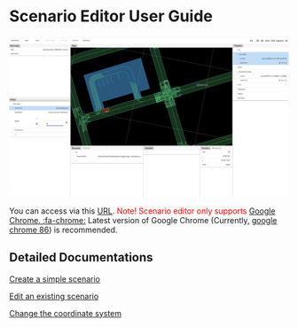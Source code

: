 # Scenario Editor User Guide
![](screenshot02.png)

You can access via this [URL](https://scenario.tier4.jp/scenario_editor/restricted/).
<font color="Red">Note! Scenario editor only supports [Google Chrome. :fa-chrome:](https://www.google.com/intl/ja_jp/chrome/)</font>
Latest version of Google Chrome (Currently, [google chrome 86](https://developers.google.com/web/updates/2020/10/nic86)) is recommended.

## Detailed Documentations

[Create a simple scenario](./CreateSimpleScenario.md)

[Edit an existing scenario](./EditExistingScenario.md)

[Change the coordinate system](./ChangeCoordinate.md)
